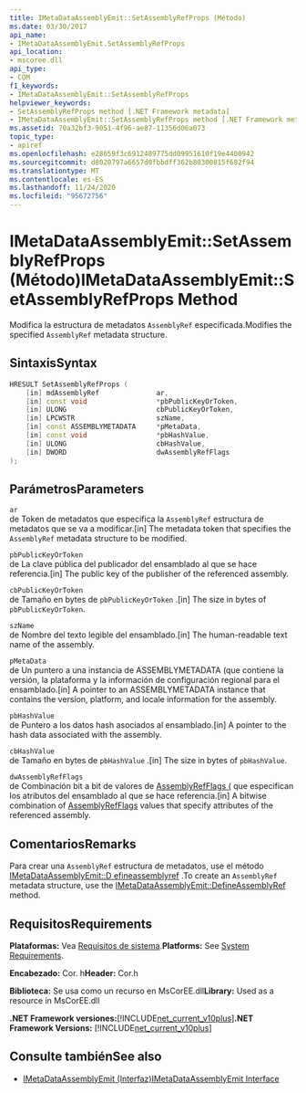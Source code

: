 ```yaml
---
title: IMetaDataAssemblyEmit::SetAssemblyRefProps (Método)
ms.date: 03/30/2017
api_name:
- IMetaDataAssemblyEmit.SetAssemblyRefProps
api_location:
- mscoree.dll
api_type:
- COM
f1_keywords:
- IMetaDataAssemblyEmit::SetAssemblyRefProps
helpviewer_keywords:
- SetAssemblyRefProps method [.NET Framework metadata]
- IMetaDataAssemblyEmit::SetAssemblyRefProps method [.NET Framework metadata]
ms.assetid: 70a32bf3-9051-4f96-ae87-11356d06a073
topic_type:
- apiref
ms.openlocfilehash: e28659f3c6912489775dd09951610f19e4400942
ms.sourcegitcommit: d8020797a6657d0fbbdff362b80300815f682f94
ms.translationtype: MT
ms.contentlocale: es-ES
ms.lasthandoff: 11/24/2020
ms.locfileid: "95672756"
---
```

# <a name="imetadataassemblyemitsetassemblyrefprops-method"></a><span data-ttu-id="17fc8-102">IMetaDataAssemblyEmit::SetAssemblyRefProps (Método)</span><span class="sxs-lookup"><span data-stu-id="17fc8-102">IMetaDataAssemblyEmit::SetAssemblyRefProps Method</span></span>

<span data-ttu-id="17fc8-103">Modifica la estructura de metadatos `AssemblyRef` especificada.</span><span class="sxs-lookup"><span data-stu-id="17fc8-103">Modifies the specified `AssemblyRef` metadata structure.</span></span>  
  
## <a name="syntax"></a><span data-ttu-id="17fc8-104">Sintaxis</span><span class="sxs-lookup"><span data-stu-id="17fc8-104">Syntax</span></span>  
  
```cpp  
HRESULT SetAssemblyRefProps (  
    [in] mdAssemblyRef              ar,  
    [in] const void                 *pbPublicKeyOrToken,  
    [in] ULONG                      cbPublicKeyOrToken,  
    [in] LPCWSTR                    szName,
    [in] const ASSEMBLYMETADATA     *pMetaData,
    [in] const void                 *pbHashValue,  
    [in] ULONG                      cbHashValue,  
    [in] DWORD                      dwAssemblyRefFlags  
);  
```  
  
## <a name="parameters"></a><span data-ttu-id="17fc8-105">Parámetros</span><span class="sxs-lookup"><span data-stu-id="17fc8-105">Parameters</span></span>  

 `ar`  
 <span data-ttu-id="17fc8-106">de Token de metadatos que especifica la `AssemblyRef` estructura de metadatos que se va a modificar.</span><span class="sxs-lookup"><span data-stu-id="17fc8-106">[in] The metadata token that specifies the `AssemblyRef` metadata structure to be modified.</span></span>  
  
 `pbPublicKeyOrToken`  
 <span data-ttu-id="17fc8-107">de La clave pública del publicador del ensamblado al que se hace referencia.</span><span class="sxs-lookup"><span data-stu-id="17fc8-107">[in] The public key of the publisher of the referenced assembly.</span></span>  
  
 `cbPublicKeyOrToken`  
 <span data-ttu-id="17fc8-108">de Tamaño en bytes de `pbPublicKeyOrToken` .</span><span class="sxs-lookup"><span data-stu-id="17fc8-108">[in] The size in bytes of `pbPublicKeyOrToken`.</span></span>  
  
 `szName`  
 <span data-ttu-id="17fc8-109">de Nombre del texto legible del ensamblado.</span><span class="sxs-lookup"><span data-stu-id="17fc8-109">[in] The human-readable text name of the assembly.</span></span>  
  
 `pMetaData`  
 <span data-ttu-id="17fc8-110">de Un puntero a una instancia de ASSEMBLYMETADATA (que contiene la versión, la plataforma y la información de configuración regional para el ensamblado.</span><span class="sxs-lookup"><span data-stu-id="17fc8-110">[in] A pointer to an ASSEMBLYMETADATA instance that contains the version, platform, and locale information for the assembly.</span></span>  
  
 `pbHashValue`  
 <span data-ttu-id="17fc8-111">de Puntero a los datos hash asociados al ensamblado.</span><span class="sxs-lookup"><span data-stu-id="17fc8-111">[in] A pointer to the hash data associated with the assembly.</span></span>  
  
 `cbHashValue`  
 <span data-ttu-id="17fc8-112">de Tamaño en bytes de `pbHashValue` .</span><span class="sxs-lookup"><span data-stu-id="17fc8-112">[in] The size in bytes of `pbHashValue`.</span></span>  
  
 `dwAssemblyRefFlags`  
 <span data-ttu-id="17fc8-113">de Combinación bit a bit de valores de [AssemblyRefFlags (](assemblyrefflags-enumeration.md) que especifican los atributos del ensamblado al que se hace referencia.</span><span class="sxs-lookup"><span data-stu-id="17fc8-113">[in] A bitwise combination of [AssemblyRefFlags](assemblyrefflags-enumeration.md) values that specify attributes of the referenced assembly.</span></span>  
  
## <a name="remarks"></a><span data-ttu-id="17fc8-114">Comentarios</span><span class="sxs-lookup"><span data-stu-id="17fc8-114">Remarks</span></span>  

 <span data-ttu-id="17fc8-115">Para crear una `AssemblyRef` estructura de metadatos, use el método [IMetaDataAssemblyEmit::D efineassemblyref](imetadataassemblyemit-defineassemblyref-method.md) .</span><span class="sxs-lookup"><span data-stu-id="17fc8-115">To create an `AssemblyRef` metadata structure, use the [IMetaDataAssemblyEmit::DefineAssemblyRef](imetadataassemblyemit-defineassemblyref-method.md) method.</span></span>  
  
## <a name="requirements"></a><span data-ttu-id="17fc8-116">Requisitos</span><span class="sxs-lookup"><span data-stu-id="17fc8-116">Requirements</span></span>  

 <span data-ttu-id="17fc8-117">**Plataformas:** Vea [Requisitos de sistema](../../get-started/system-requirements.md).</span><span class="sxs-lookup"><span data-stu-id="17fc8-117">**Platforms:** See [System Requirements](../../get-started/system-requirements.md).</span></span>  
  
 <span data-ttu-id="17fc8-118">**Encabezado:** Cor. h</span><span class="sxs-lookup"><span data-stu-id="17fc8-118">**Header:** Cor.h</span></span>  
  
 <span data-ttu-id="17fc8-119">**Biblioteca:** Se usa como un recurso en MsCorEE.dll</span><span class="sxs-lookup"><span data-stu-id="17fc8-119">**Library:** Used as a resource in MsCorEE.dll</span></span>  
  
 <span data-ttu-id="17fc8-120">**.NET Framework versiones:**[!INCLUDE[net_current_v10plus](../../../../includes/net-current-v10plus-md.md)]</span><span class="sxs-lookup"><span data-stu-id="17fc8-120">**.NET Framework Versions:** [!INCLUDE[net_current_v10plus](../../../../includes/net-current-v10plus-md.md)]</span></span>  
  
## <a name="see-also"></a><span data-ttu-id="17fc8-121">Consulte también</span><span class="sxs-lookup"><span data-stu-id="17fc8-121">See also</span></span>

- [<span data-ttu-id="17fc8-122">IMetaDataAssemblyEmit (Interfaz)</span><span class="sxs-lookup"><span data-stu-id="17fc8-122">IMetaDataAssemblyEmit Interface</span></span>](imetadataassemblyemit-interface.md)
